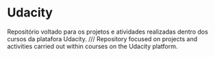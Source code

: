 # Udacity
Repositório voltado para os projetos e atividades realizadas dentro dos cursos da platafora Udacity. /// Repository focused on projects and activities carried out within courses on the Udacity platform.
